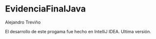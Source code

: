 # EvidenciaFinalJava
Alejandro Treviño

El desarrollo de este progama fue hecho en IntelliJ IDEA. Ultima versión.
